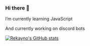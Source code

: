 ### Hi there 👋

I’m currently learning JavaScript

And currently working on discord bots

[![Rekayno's GitHub stats](https://github-readme-stats.vercel.app/api?username=rekayno&theme=dracula&show_icons=true)](https://github.com/anuraghazra/github-readme-stats)

